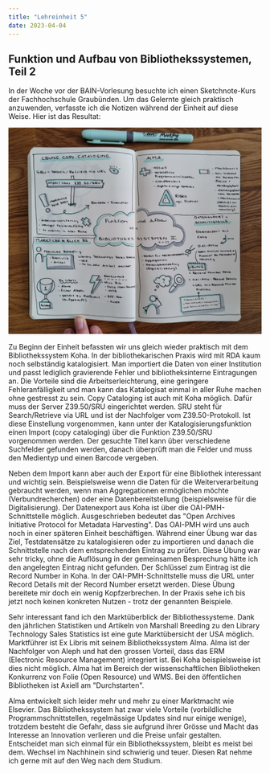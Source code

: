 ```yaml
---
title: "Lehreinheit 5"
date: 2023-04-04
---
```


## Funktion und Aufbau von Bibliothekssystemen, Teil 2

In der Woche vor der BAIN-Vorlesung besuchte ich einen Sketchnote-Kurs der Fachhochschule Graubünden. Um das Gelernte gleich praktisch anzuwenden, verfasste ich die Notizen während der Einheit auf diese Weise. Hier ist das Resultat:

![Sketchnote](https://github.com/tanjastad/BAIN-Lerntagebuch/blob/master/Sketchnote_11.04.2023.jpg)

Zu Beginn der Einheit befassten wir uns gleich wieder praktisch mit dem Bibliothekssystem Koha. In der bibliothekarischen Praxis wird mit RDA kaum noch selbständig katalogisiert. Man importiert die Daten von einer Institution und passt lediglich gravierende Fehler und bibliotheksinterne Eintragungen an. Die Vorteile sind die Arbeitserleichterung, eine geringere Fehleranfälligkeit und man kann das Katalogisat einmal in aller Ruhe machen ohne gestresst zu sein. Copy Cataloging ist auch mit Koha möglich. Dafür muss der Server Z39.50/SRU eingerichtet werden. SRU steht für Search/Retrieve via URL und ist der Nachfolger vom Z39.50-Protokoll. 
Ist diese Einstellung vorgenommen, kann unter der Katalogisierungsfunktion einen Import (copy cataloging) über die Funktion Z39.50/SRU vorgenommen werden. Der gesuchte Titel kann über verschiedene Suchfelder gefunden werden, danach überprüft man die Felder und muss den Medientyp und einen Barcode vergeben. 

Neben dem Import kann aber auch der Export für eine Bibliothek interessant und wichtig sein. Beispielsweise wenn die Daten für die Weiterverarbeitung gebraucht werden, wenn man Aggregationen ermöglichen möchte (Verbundrecherchen) oder eine Datenbereitstellung (beispielsweise für die Digitalisierung). Der Datenexport aus Koha ist über die OAI-PMH-Schnittstelle möglich. Ausgeschrieben bedeutet das "Open Archives Initiative Protocol for Metadata Harvesting". Das OAI-PMH wird uns auch noch in einer späteren Einheit beschäftigen. Während einer Übung war das Ziel, Testdatensätze zu katalogisieren oder zu importieren und danach die Schnittstelle nach dem entsprechenden Eintrag zu prüfen. Diese Übung war sehr tricky, ohne die Auflösung in der gemeinsamen Besprechung hätte ich den angelegten Eintrag nicht gefunden. Der Schlüssel zum Eintrag ist die Record Number in Koha. In der OAI-PMH-Schnittstelle muss die URL unter Record Details mit der Record Number ersetzt werden. Diese Übung bereitete mir doch ein wenig Kopfzerbrechen. In der Praxis sehe ich bis jetzt noch keinen konkreten Nutzen - trotz der genannten Beispiele. 

Sehr interessant fand ich den Marktüberblick der Bibliothessysteme. Dank den jährlichen Statistiken und Artikeln von Marshall Breeding zu den Library Technology Sales Statistics ist eine gute Marktübersicht der USA möglich. Marktführer ist Ex Libris mit seinem Bibliothekssystem Alma. Alma ist der Nachfolger von Aleph und hat den grossen Vorteil, dass das ERM (Electronic Resource Management) integriert ist. Bei Koha beispielsweise ist dies nicht möglich. Alma hat im Bereich der wissenschaftlichen Bibliotheken Konkurrenz von Folie (Open Resource) und WMS. Bei den öffentlichen Bibliotheken ist Axiell am "Durchstarten". 

Alma entwickelt sich leider mehr und mehr zu einer Marktmacht wie Elsevier. Das Bibliothekssystem hat zwar viele Vorteile (vorbildliche Programmschnittstellen, regelmässige Updates sind nur einige wenige), trotzdem besteht die Gefahr, dass sie aufgrund ihrer Grösse und Macht das Interesse an Innovation verlieren und die Preise unfair gestalten. Entscheidet man sich einmal für ein Bibliothekssystem, bleibt es meist bei dem. Wechsel im Nachhinein sind schwierig und teuer. Diesen Rat nehme ich gerne mit auf den Weg nach dem Studium. 
